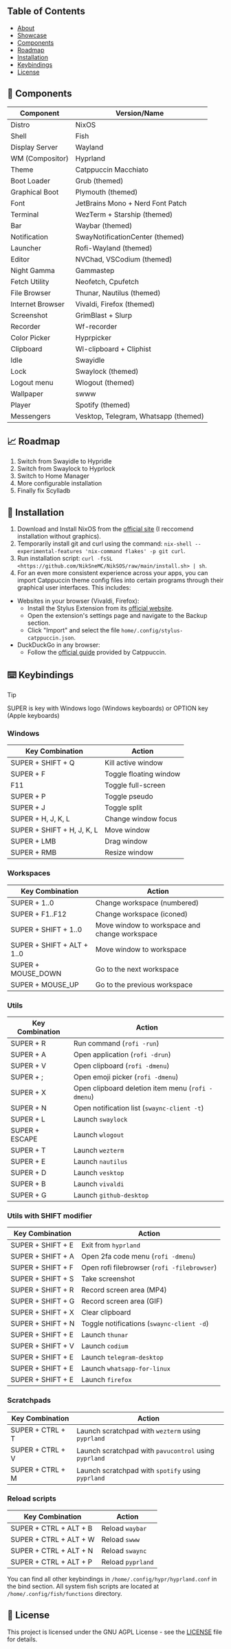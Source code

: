 ## Table of Contents
- [About](#-about)
- [Showcase](#-showcase)
- [Components](#-components)
- [Roadmap](#-roadmap)
- [Installation](#-installation)
- [Keybindings](#️-keybindings)
- [License](#-license)


## 🔧 Components

| Component        | Version/Name                         |
|------------------|--------------------------------------|
| Distro           | NixOS                                |
| Shell            | Fish                                 |
| Display Server   | Wayland                              |
| WM (Compositor)  | Hyprland                             |
| Theme            | Catppuccin Macchiato                 |
| Boot Loader      | Grub (themed)                        |
| Graphical Boot   | Plymouth (themed)                    |
| Font             | JetBrains Mono + Nerd Font Patch     |
| Terminal         | WezTerm + Starship (themed)          |
| Bar              | Waybar (themed)                      |
| Notification     | SwayNotificationCenter (themed)      |
| Launcher         | Rofi-Wayland (themed)                |
| Editor           | NVChad, VSCodium (themed)            |
| Night Gamma      | Gammastep                            |
| Fetch Utility    | Neofetch, Cpufetch                   |
| File Browser     | Thunar, Nautilus (themed)            |
| Internet Browser | Vivaldi, Firefox (themed)            |
| Screenshot       | GrimBlast + Slurp                    |
| Recorder         | Wf-recorder                          |
| Color Picker     | Hyprpicker                           |
| Clipboard        | Wl-clipboard + Cliphist              |
| Idle             | Swayidle                             |
| Lock             | Swaylock (themed)                    |
| Logout menu      | Wlogout (themed)                     |
| Wallpaper        | swww                                 |
| Player           | Spotify (themed)                     |
| Messengers       | Vesktop, Telegram, Whatsapp (themed) |

## 📈 Roadmap

1. Switch from Swayidle to Hypridle
2. Switch from Swaylock to Hyprlock
3. Switch to Home Manager
4. More configurable installation
5. Finally fix Scylladb

## 🚀 Installation

1. Download and Install NixOS from the [official site](https://nixos.org/download) (I reccomend installation without graphics).
2. Temporarily install git and curl using the command: `nix-shell --experimental-features 'nix-command flakes' -p git curl`.
3. Run installation script: `curl -fsSL <https://github.com/NikSneMC/NikSOS/raw/main/install.sh> | sh`.
4. For an even more consistent experience across your apps, you can import Catppuccin theme config files into certain programs through their graphical user interfaces. This includes:

 - Websites in your browser (Vivaldi, Firefox):
   - Install the Stylus Extension from its [official website](https://add0n.com/stylus.html).
   - Open the extension's settings page and navigate to the Backup section.
   - Click "Import" and select the file `home/.config/stylus-catppuccin.json`.
 - DuckDuckGo in any browser:
   - Follow the [official guide](https://github.com/catppuccin/duckduckgo) provided by Catppuccin.
  
## ⌨️ Keybindings

> [!TIP] 
> SUPER is key with Windows logo (Windows keyboards) or OPTION key (Apple keyboards)

### Windows

| Key Combination            | Action                                                     |
|----------------------------|------------------------------------------------------------|
| SUPER + SHIFT + Q          | Kill active window                                         |
| SUPER + F                  | Toggle floating window                                     |
| F11                        | Toggle full-screen                                         |
| SUPER + P                  | Toggle pseudo                                              |
| SUPER + J                  | Toggle split                                               |
| SUPER + H, J, K, L         | Change window focus                                        |
| SUPER + SHIFT + H, J, K, L | Move window                                                |
| SUPER + LMB                | Drag window                                                |
| SUPER + RMB                | Resize window                                              |

### Workspaces
| Key Combination            | Action                                        |
|----------------------------|-----------------------------------------------|
| SUPER + 1..0               | Change workspace (numbered)                   |
| SUPER + F1..F12            | Change workspace (iconed)                     |
| SUPER + SHIFT + 1..0       | Move window to workspace and change workspace |
| SUPER + SHIFT + ALT + 1..0 | Move window to workspace                      |
| SUPER + MOUSE_DOWN         | Go to the next workspace                      |
| SUPER + MOUSE_UP           | Go to the previous workspace                  |

### Utils

| Key Combination | Action                                            |
|-----------------|---------------------------------------------------|
| SUPER + R       | Run command (`rofi -run`)                         |
| SUPER + A       | Open application (`rofi -drun`)                   |
| SUPER + V       | Open clipboard (`rofi -dmenu`)                    |
| SUPER + ;       | Open emoji picker (`rofi -dmenu`)                 |
| SUPER + X       | Open clipboard deletion item menu (`rofi -dmenu`) |
| SUPER + N       | Open notification list (`swaync-client -t`)       |
| SUPER + L       | Launch `swaylock`                                 |
| SUPER + ESCAPE  | Launch `wlogout`                                  |
| SUPER + T       | Launch `wezterm`                                  |
| SUPER + E       | Launch `nautilus`                                 |
| SUPER + D       | Launch `vesktop`                                  |
| SUPER + B       | Launch `vivaldi`                                  |
| SUPER + G       | Launch `github-desktop`                           |

### Utils with SHIFT modifier

| Key Combination   | Action                                      |
|-------------------|---------------------------------------------|
| SUPER + SHIFT + E | Exit from `hyprland`                        |
| SUPER + SHIFT + A | Open 2fa code menu (`rofi -dmenu`)          |
| SUPER + SHIFT + F | Open rofi filebrowser (`rofi -filebrowser`) |
| SUPER + SHIFT + S | Take screenshot                             |
| SUPER + SHIFT + R | Record screen area (MP4)                    |
| SUPER + SHIFT + G | Record screen area (GIF)                    |
| SUPER + SHIFT + X | Clear clipboard                             |
| SUPER + SHIFT + N | Toggle notifications (`swaync-client -d`)   |
| SUPER + SHIFT + E | Launch `thunar`                             |
| SUPER + SHIFT + V | Launch `codium`                             |
| SUPER + SHIFT + E | Launch `telegram-desktop`                   |
| SUPER + SHIFT + E | Launch `whatsapp-for-linux`                 |
| SUPER + SHIFT + E | Launch `firefox`                            |

### Scratchpads

| Key Combination   | Action                                                     |
|-------------------|------------------------------------------------------------|
| SUPER + CTRL + T       | Launch scratchpad with `wezterm` using `pyprland`     |
| SUPER + CTRL + V       | Launch scratchpad with `pavucontrol` using `pyprland` |
| SUPER + CTRL + M       | Launch scratchpad with `spotify` using `pyprland`     |


### Reload scripts

| Key Combination        | Action            |
|------------------------|-------------------|
| SUPER + CTRL + ALT + B | Reload `waybar`   |
| SUPER + CTRL + ALT + W | Reload `swww`     |
| SUPER + CTRL + ALT + N | Reload `swaync`   |
| SUPER + CTRL + ALT + P | Reload `pyprland` |

You can find all other keybindings in `/home/.config/hypr/hyprland.conf` in the bind section. All system fish scripts are located at `/home/.config/fish/functions` directory.

## 📜 License

This project is licensed under the GNU AGPL License - see the [LICENSE](LICENSE) file for details.
